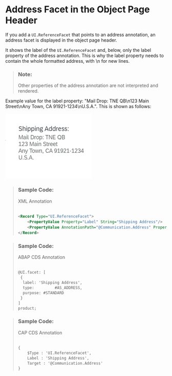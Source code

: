 <!-- loio0b73cbbeda344d88b5d0f8bea4d4498e -->

# Address Facet in the Object Page Header

If you add a `UI.ReferenceFacet` that points to an address annotation, an address facet is displayed in the object page header.

It shows the label of the `UI.ReferenceFacet` and, below, only the label property of the address annotation. This is why the label property needs to contain the whole formatted address, with \\n for new lines.

> ### Note:  
> Other properties of the address annotation are not interpreted and rendered.

Example value for the label property: "Mail Drop: TNE QB\\n123 Main Street\\nAny Town, CA 91921-1234\\nU.S.A.". This is shown as follows:

![](images/Address_Facet_8d92094.png)



> ### Sample Code:  
> XML Annotation
> 
> ```xml
> 
> <Record Type="UI.ReferenceFacet">
>     <PropertyValue Property="Label" String="Shipping Address"/>
>     <PropertyValue AnnotationPath="@Communication.Address" Property="Target"/>
> </Record>
> 
> ```

> ### Sample Code:  
> ABAP CDS Annotation
> 
> ```
> 
> @UI.facet: [
>  {
>   label: 'Shipping Address',
>   type:         #AS_ADDRESS,
>   purpose: #STANDARD
>  }
> ]
> product;
> ```

> ### Sample Code:  
> CAP CDS Annotation
> 
> ```
> 
> {
>     $Type : 'UI.ReferenceFacet',
>     Label : 'Shipping Address',
>     Target : '@Communication.Address'
> }
> ```

